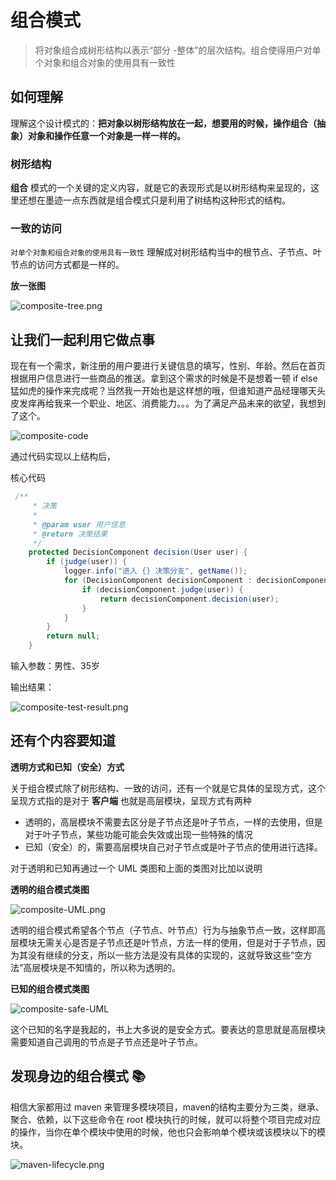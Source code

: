 
# 组合模式

> 将对象组合成树形结构以表示“部分 -整体”的层次结构。组合使得用户对单个对象和组合对象的使用具有一致性


## 如何理解

理解这个设计模式的：**把对象以树形结构放在一起，想要用的时候，操作组合（抽象）对象和操作任意一个对象是一样一样的。** 


### 树形结构

 **组合** 模式的一个关键的定义内容，就是它的表现形式是以树形结构来呈现的，这里还想在墨迹一点东西就是组合模式只是利用了树结构这种形式的结构。

### 一致的访问

``对单个对象和组合对象的使用具有一致性`` 理解成对树形结构当中的根节点、子节点、叶节点的访问方式都是一样的。

**放一张图**

![composite-tree.png](https://i.loli.net/2020/11/18/ix4bmnCvVeZt1WB.png)






## 让我们一起利用它做点事


现在有一个需求，新注册的用户要进行关键信息的填写，性别、年龄。然后在首页根据用户信息进行一些商品的推送。拿到这个需求的时候是不是想着一顿 if else 猛如虎的操作来完成呢？当然我一开始也是这样想的哦，但谁知道产品经理哪天头皮发痒再给我来一个职业、地区、消费能力。。。为了满足产品未来的欲望，我想到了这个。



![composite-code](https://i.loli.net/2020/11/18/PRYgzetrOd1uB9p.png)

通过代码实现以上结构后，



核心代码

```java
 /**
     * 决策
     *
     * @param user 用户信息
     * @return 决策结果
     */
    protected DecisionComponent decision(User user) {
        if (judge(user)) {
            logger.info("进入 {} 决策分支", getName());
            for (DecisionComponent decisionComponent : decisionComponents) {
                if (decisionComponent.judge(user)) {
                    return decisionComponent.decision(user);
                }
            }
        }
        return null;
    }
```



输入参数：男性、35岁

输出结果：

![composite-test-result.png](https://i.loli.net/2020/11/18/ZRQotEphMvnbeL8.png)



## 还有个内容要知道

**透明方式和已知（安全）方式**

关于组合模式除了树形结构、一致的访问，还有一个就是它具体的呈现方式，这个呈现方式指的是对于 **客户端** 也就是高层模块，呈现方式有两种

- 透明的，高层模块不需要去区分是子节点还是叶子节点，一样的去使用，但是对于叶子节点，某些功能可能会失效或出现一些特殊的情况
- 已知（安全）的，需要高层模块自己对子节点或是叶子节点的使用进行选择。

对于透明和已知再通过一个 UML 类图和上面的类图对比加以说明

**透明的组合模式类图**

![composite-UML.png](https://i.loli.net/2020/11/18/IBSMYHvNkALojDb.png)

透明的组合模式希望各个节点（子节点、叶节点）行为与抽象节点一致，这样即高层模块无需关心是否是子节点还是叶节点，方法一样的使用，但是对于子节点，因为其没有继续的分支，所以一些方法是没有具体的实现的，这就导致这些“空方法”高层模块是不知情的，所以称为透明的。



**已知的组合模式类图**

![composite-safe-UML](https://i.loli.net/2020/11/18/Sy2Ed9eG6LOlbZz.png)

这个已知的名字是我起的，书上大多说的是安全方式。要表达的意思就是高层模块需要知道自己调用的节点是子节点还是叶子节点。

## 发现身边的组合模式 📚

相信大家都用过 maven 来管理多模块项目，maven的结构主要分为三类，继承、聚合、依赖，以下这些命令在 root 模块执行的时候，就可以将整个项目完成对应的操作，当你在单个模块中使用的时候，他也只会影响单个模块或该模块以下的模块。

![maven-lifecycle.png](https://i.loli.net/2020/11/18/J67uzqmg8YcAPUd.png)

